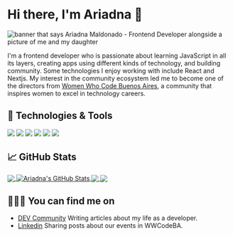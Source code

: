 # Hi there, I'm Ariadna 👋

<img src="https://github.com/Amaldonado7/Ariadna/blob/ee08aaacb7b7ef551c3d69e704b162750bf37098/Banner-github.png" alt="banner that says Ariadna Maldonado - Frontend Developer alongside a picture of me and my daughter">

I'm a frontend developer who is passionate about learning JavaScript in all its layers, creating apps using different kinds of technology, and building community. Some technologies I enjoy working with include React and Nextjs. My interest in the community ecosystem led me to become one of the directors from <a href="https://www.womenwhocode.com/buenosaires">Women Who Code Buenos Aires</a>, a community that inspires women to excel in technology careers.


## 🔧 Technologies & Tools
![](https://img.shields.io/badge/Editor-Visual-Studio-Code-informational?style=flat&logo=visual-studio-code&logoColor=white&color=2bbc8a)
![](https://img.shields.io/badge/Code-JavaScript-informational?style=flat&logo=javascript&logoColor=white&color=2bbc8a)
![](https://img.shields.io/badge/Code-React-informational?style=flat&logo=react&logoColor=white&color=2bbc8a)
![](https://img.shields.io/badge/Code-Angular-informational?style=flat&logo=angular&logoColor=white&color=2bbc8a)
![](https://img.shields.io/badge/Shell-Bash-informational?style=flat&logo=gnu-bash&logoColor=white&color=2bbc8a)
![](https://img.shields.io/badge/Tools-Docker-informational?style=flat&logo=docker&logoColor=white&color=2bbc8a)


## &#x1f4c8; GitHub Stats

<a href="https://github.com/Amaldonado7/Ariadna">
  <img align="center" src="https://github-readme-stats.vercel.app/api/top-langs/?username=Amaldonado7&hide=java,html&title_color=ffffff&text_color=c9cacc&icon_color=2bbc8a&bg_color=1d1f21" />
</a>

<a href="https://github.com/Amaldonado7/Ariadna">
  <img align="center" src="https://github-readme-stats.vercel.app/api?username=Amaldonado7&show_icons=true&line_height=27&count_private=true&title_color=ffffff&text_color=c9cacc&icon_color=2bbc8a&bg_color=1d1f21" alt="Ariadna's GitHub Stats" />
</a>

<a href="https://github.com/Amaldonado7/microfrontend-poc">
  <img align="center" src="https://github-readme-stats.vercel.app/api/pin/?username=Amaldonado7&repo=microfrontend-poc&title_color=ffffff&text_color=c9cacc&icon_color=2bbc8a&bg_color=1d1f21" />
</a>

<a href="https://github.com/Amaldonado7/Globify-Angular">
  <img align="center" src="https://github-readme-stats.vercel.app/api/pin/?username=Amaldonado7&repo=Globify-Angular&title_color=ffffff&text_color=c9cacc&icon_color=2bbc8a&bg_color=1d1f21" />
</a>    


## 	👩🏻‍💻 You can find me on
- <a href="https://dev.to/cocotlandia">DEV Community</a> Writing articles about my life as a developer.
- <a href="https://www.linkedin.com/in/ariadnamaldonado1/">Linkedin</a> Sharing posts about our events in WWCodeBA.
